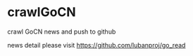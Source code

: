 # crawlGoCN
crawl GoCN news and push to github

news detail please visit https://github.com/lubanproj/go_read
